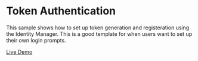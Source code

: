 # Token Authentication

This sample shows how to set up token generation and registeration using the Identity Manager. This is a good template for when users want to set up their own login prompts.


[Live Demo](https://esri.github.io/developer-support/web-js/4.x/token-authentication)